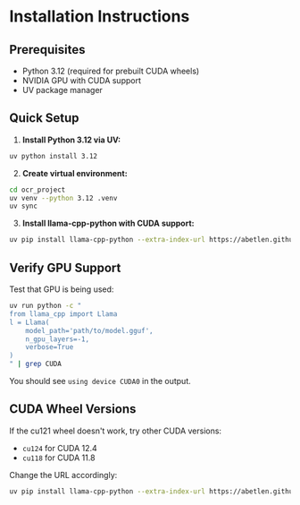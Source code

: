 # Installation Instructions

## Prerequisites

- Python 3.12 (required for prebuilt CUDA wheels)
- NVIDIA GPU with CUDA support
- UV package manager

## Quick Setup

1. **Install Python 3.12 via UV:**
```bash
uv python install 3.12
```

2. **Create virtual environment:**
```bash
cd ocr_project
uv venv --python 3.12 .venv
uv sync
```

3. **Install llama-cpp-python with CUDA support:**
```bash
uv pip install llama-cpp-python --extra-index-url https://abetlen.github.io/llama-cpp-python/whl/cu121
```

## Verify GPU Support

Test that GPU is being used:
```bash
uv run python -c "
from llama_cpp import Llama
l = Llama(
    model_path='path/to/model.gguf',
    n_gpu_layers=-1,
    verbose=True
)
" | grep CUDA
```

You should see `using device CUDA0` in the output.

## CUDA Wheel Versions

If the cu121 wheel doesn't work, try other CUDA versions:
- `cu124` for CUDA 12.4
- `cu118` for CUDA 11.8

Change the URL accordingly:
```bash
uv pip install llama-cpp-python --extra-index-url https://abetlen.github.io/llama-cpp-python/whl/cu124
```

